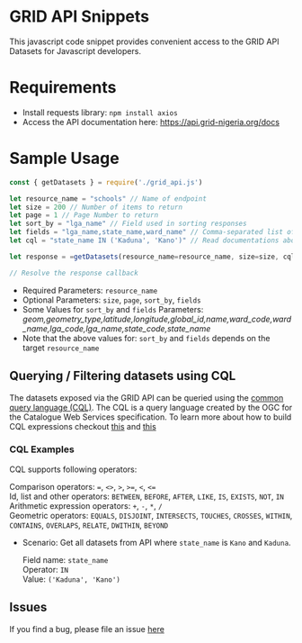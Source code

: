 # GRID API Snippets
This javascript code snippet provides convenient access to the GRID API Datasets for Javascript developers.
# Requirements
- Install requests library: `npm install axios`
- Access the API documentation here: https://api.grid-nigeria.org/docs

# Sample Usage

```javascript
const { getDatasets } = require('./grid_api.js')

let resource_name = "schools" // Name of endpoint
let size = 200 // Number of items to return
let page = 1 // Page Number to return
let sort_by = "lga_name" // Field used in sorting responses
let fields = "lga_name,state_name,ward_name" // Comma-separated list of fields (No space)
let cql = "state_name IN ('Kaduna', 'Kano')" // Read documentations about Querying/Filtering (CQL)

let response = =getDatasets(resource_name=resource_name, size=size, cql=cql) // You can optionally pass other parameters as defined above

// Resolve the response callback
```

* Required Parameters: `resource_name`
* Optional Parameters: `size`, `page`, `sort_by`, `fields`
* Some Values for `sort_by` and `fields` Parameters: *geom,geometry_type,latitude,longitude,global_id,name,ward_code,ward_name,lga_code,lga_name,state_code,state_name*
* Note that the above values for: `sort_by` and `fields` depends on the target `resource_name`

## Querying / Filtering datasets using CQL
The datasets exposed via the GRID API can be queried using the [common query language (CQL)](https://docs.geoserver.org/stable/en/user/tutorials/cql/cql_tutorial.html). 
The CQL is a query language created by the OGC for the Catalogue Web Services specification.
To learn more about how to build CQL expressions checkout [this](https://hicsuntdra.co/blog/geoserver-guide-to-cql/) and [this](http://suite.opengeo.org/docs/latest/geoserver/tutorials/cql/cql_tutorial.html#cql-tutorial)

### CQL Examples
CQL supports following operators:

Comparison operators: `=`, `<>`, `>`, `>=`, `<`, `<=` <br>
Id, list and other operators: `BETWEEN`, `BEFORE`, `AFTER`, `LIKE`, `IS`, `EXISTS`, `NOT`, `IN` <br>
Arithmetic expression operators: `+`, `-`, `*`, `/` <br>
Geometric operators: `EQUALS`, `DISJOINT`, `INTERSECTS`, `TOUCHES`, `CROSSES`, `WITHIN`, `CONTAINS`, `OVERLAPS`, `RELATE`, `DWITHIN`, `BEYOND` <br>

- Scenario:
    Get all datasets from API where `state_name` is `Kano` and `Kaduna`.

    Field name: `state_name`<br>
    Operator: `IN`<br>
    Value: `('Kaduna', 'Kano')`

## Issues
If you find a bug, please file an issue [here](https://github.com/eHealthAfrica/grid-hackathon/issues)